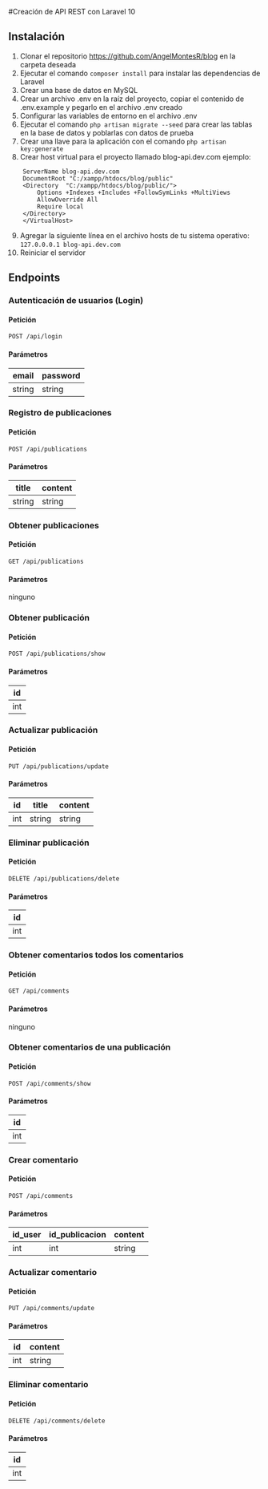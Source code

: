 #Creación de API REST con Laravel 10
## Instalación
1. Clonar el repositorio https://github.com/AngelMontesR/blog en la carpeta deseada
2. Ejecutar el comando `composer install` para instalar las dependencias de Laravel
3. Crear una base de datos en MySQL
4. Crear un archivo .env en la raíz del proyecto, copiar el contenido de .env.example y pegarlo en el archivo .env creado
5. Configurar las variables de entorno en el archivo .env
6. Ejecutar el comando `php artisan migrate --seed` para crear las tablas en la base de datos y poblarlas con datos de prueba
7. Crear una llave para la aplicación con el comando `php artisan key:generate`
8. Crear host virtual para el proyecto llamado blog-api.dev.com ejemplo:
``` <VirtualHost *:80>
    ServerName blog-api.dev.com
    DocumentRoot "C:/xampp/htdocs/blog/public"
    <Directory  "C:/xampp/htdocs/blog/public/">
        Options +Indexes +Includes +FollowSymLinks +MultiViews
        AllowOverride All
        Require local
    </Directory>
    </VirtualHost> 
```
9. Agregar la siguiente línea en el archivo hosts de tu sistema operativo: `127.0.0.0.1 blog-api.dev.com`
10. Reiniciar el servidor

## Endpoints
### Autenticación de usuarios (Login)
#### Petición
`POST /api/login`
#### Parámetros
| email | password |
|-------|----------|
| string| string   |

### Registro de publicaciones
#### Petición
`POST /api/publications`
#### Parámetros
| title | content |
|-------|---------|
| string| string  |

### Obtener publicaciones
#### Petición
`GET /api/publications`
#### Parámetros
ninguno

### Obtener publicación
#### Petición
`POST /api/publications/show`
#### Parámetros
| id |
|----|
| int|

### Actualizar publicación
#### Petición
`PUT /api/publications/update`
#### Parámetros
| id | title | content |
|----|-------|---------|
| int| string| string  |

### Eliminar publicación
#### Petición
`DELETE /api/publications/delete`
#### Parámetros
| id |
|----|
| int|

### Obtener comentarios todos los comentarios
#### Petición
`GET /api/comments`
#### Parámetros
ninguno

### Obtener comentarios de una publicación
#### Petición
`POST /api/comments/show`
#### Parámetros
| id |
|----|
| int|

### Crear comentario
#### Petición
`POST /api/comments`
#### Parámetros
| id_user | id_publicacion | content |
|---------|----------------|---------|
| int     | int            | string  |

### Actualizar comentario
#### Petición
`PUT /api/comments/update`
#### Parámetros
| id | content |
|----|---------|
| int| string  |


### Eliminar comentario
#### Petición
`DELETE /api/comments/delete`
#### Parámetros
| id |
|----|
| int|





